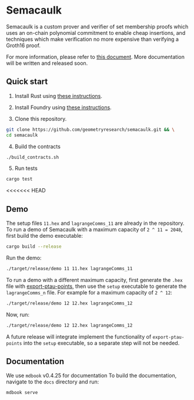 # Semacaulk

Semacaulk is a custom prover and verifier of set membership proofs which uses
an on-chain polynomial commitment to enable cheap insertions, and techniques
which make verification no more expensive than verifying a Groth16 proof.

For more information, please refer to [this
document](https://hackmd.io/@kwj-geometry/B1I5Ik-hi). More documentation will
be written and released soon.

## Quick start

1. Install Rust using [these
   instructions](https://www.rust-lang.org/learn/get-started).

2. Install Foundry using [these
   instructions](https://github.com/foundry-rs/foundry#installation).

3. Clone this repository.

```bash
git clone https://github.com/geometryresearch/semacaulk.git && \
cd semacaulk
```

4. Build the contracts

```bash
./build_contracts.sh
```

5. Run tests

```bash
cargo test
```

<<<<<<< HEAD
## Demo

The setup files `11.hex` and `lagrangeComms_11` are already in the repository.
To run a demo of Semacaulk with a maximum capacity of `2 ^ 11 = 2048`, first
build the demo executable:

```bash
cargo build --release
```

Run the demo:

```bash
./target/release/demo 11 11.hex lagrangeComms_11
```

To run a demo with a different maximum capacity, first generate the `.hex` file
with
[export-ptau-points](https://github.com/geometryresearch/export-ptau-points),
then use the `setup` executable to generate the `lagrangeComms_n` file. For
example for a maximum capacity of `2 ^ 12`:

```bash
./target/release/demo 12 12.hex lagrangeComms_12
```

Now, run:

```bash
./target/release/demo 12 12.hex lagrangeComms_12
```

A future release will integrate implement the functionality of
`export-ptau-points` into the `setup` executable, so a separate step will not
be needed.

## Documentation

We use `mdbook` v0.4.25 for documentation To build the documentation, navigate
to the `docs` directory and run:

```bash
mdbook serve
```
